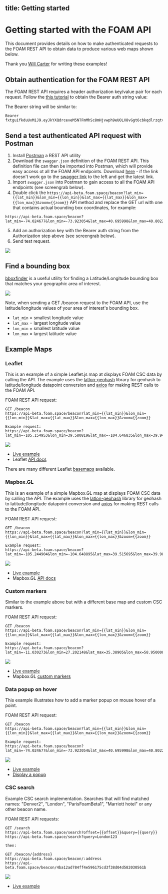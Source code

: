 title: Getting started
---

# Getting started with the FOAM API

This document provides details on how to make authenticated requests to the FOAM REST API to obtain data to produce various web maps shown below.

Thank you [Will Carter](https://github.com/FergusDevelopmentLLC/) for writing these examples!

## Obtain authentication for the FOAM REST API

The FOAM REST API requires a header authorization key/value pair for each request. Follow the [this tutorial](intro_to_api.html) to obtain the Bearer auth string value:

The Bearer string will be similar to:
```
Bearer fxtguifkduUxMiJ9.eyJkYXQdrceveM5NTFmMhSc8mHjvwph9eUOLX8vGgt6cbkqdlrzqtvw...
```

## Send a test authenticated API request with Postman

1. Install [Postman](https://www.getpostman.com/) a REST API utility 
2. Download the `swagger.json` definition of the FOAM REST API. This definition file can then be imported into Postman, which will provide easy access ot all the FOAM API endpoints. Download [here](https://f-o-a-m.github.io/foam.developer/3f1f223f5e0965a733c42bdba28adbf5/swagger.json) - if the link doesn't work go to the [swagger link](../swagger/ui.html) to the left and get the latest link.
3. Import `swagger.json` into Postman to gain access to all the FOAM API endpoints (see screengrab below).
4. Double click the `https://api-beta.foam.space/beacon?lat_min={{lat_min}}&lon_min={{lon_min}}&lat_max={{lat_max}}&lon_max={{lon_max}}&zoom={{zoom}}` API method and replace the GET url with one that contains actual bounding box coordinates, for example: 
```
https://api-beta.foam.space/beacon?lat_min=-74.024677&lon_min=-73.923054&lat_max=40.695998&lon_max=40.802245
```
5. Add an authorization key with the Bearer auth string from the Authorization step above (see screengrab below).
6. Send test request.

![](https://i.imgur.com/w3E0UoA.gif)

## Find a bounding box

[bboxfinder](http://bboxfinder.com) is a useful utility for finding a Latitude/Longitude bounding box that matches your geographic area of interest. 

![](http://storage5.static.itmages.com/i/18/0323/h_1521817819_9414564_3c23fc1852.png)

Note, when sending a GET /beacon request to the FOAM API, use the latitude/longitude values of your area of interest's bounding box.
* `lat_min` = smallest longitude value
* `lat_max` = largest longitude value
* `lon_min` = smallest latitude value
* `lon_max` = largest latitude value

## Example Maps

### Leaflet

This is an example of a simple Leaflet.js map at displays FOAM CSC data by calling the API. The example uses the [latlon-geohash](https://github.com/chrisveness/latlon-geohash) library for geohash to latitude/longitude datapoint conversion and [axios](https://github.com/axios/axios) for making REST calls to the FOAM API.

FOAM REST API request:
```
GET /beacon
https://api-beta.foam.space/beacon?lat_min={{lat_min}}&lon_min={{lon_min}}&lat_max={{lat_max}}&lon_max={{lon_max}}&zoom={{zoom}}

Example request:
https://api-beta.foam.space/beacon?lat_min=-105.154953&lon_min=39.580819&lat_max=-104.646835&lon_max=39.941857
```

![](http://storage3.static.itmages.com/i/18/0322/h_1521738128_2846268_36122b1f75.png)

* [Live example](http://bl.ocks.org/kejace/0d93e33c0da9696b0fc5db3b0fbae06d)
* Leaflet [API docs](http://leafletjs.com/reference-1.3.0.html)

There are many different Leaflet [basemaps](http://leaflet-extras.github.io/leaflet-providers/preview/) available.

### Mapbox.GL

This is an example of a simple Mapbox.GL map at displays FOAM CSC data by calling the API. The example uses the [latlon-geohash](https://github.com/chrisveness/latlon-geohash) library for geohash to latitude/longitude datapoint conversion and [axios](https://github.com/axios/axios) for making REST calls to the FOAM API.

FOAM REST API request:
```
GET /beacon
https://api-beta.foam.space/beacon?lat_min={{lat_min}}&lon_min={{lon_min}}&lat_max={{lat_max}}&lon_max={{lon_max}}&zoom={{zoom}}

Example request:
https://api-beta.foam.space/beacon?lat_min=-105.244904&lon_min=-104.648895&lat_max=39.515695&lon_max=39.985538
```

![](http://storage7.static.itmages.com/i/18/0322/h_1521738283_6444740_02c3e5b2d8.png)

* [Live example](http://bl.ocks.org/kejace/c312c8ba8f05c910b6f09dcc81212bd8)
* Mapbox.GL [API docs](https://www.mapbox.com/mapbox-gl-js/api/)

### Custom markers

Similar to the example above but with a different base map and custom CSC markers.

FOAM REST API request:
```
GET /beacon
https://api-beta.foam.space/beacon?lat_min={{lat_min}}&lon_min={{lon_min}}&lat_max={{lat_max}}&lon_max={{lon_max}}&zoom={{zoom}}

Example request:
https://api-beta.foam.space/beacon?lat_min=-11.030273&lon_min=27.202148&lat_max=35.38905&lon_max=58.950008
```

![](http://storage8.static.itmages.com/i/18/0322/h_1521738397_6180381_d2d1d3856e.png)

* [Live example](http://bl.ocks.org/kejace/42614058a148d40c549ec886dcf7bdbd)
* Mapbox.GL [custom markers](https://www.mapbox.com/help/custom-markers-gl-js/)

### Data popup on hover

This example illustrates how to add a marker popup on mouse hover of a point.

FOAM REST API request:
```
GET /beacon
https://api-beta.foam.space/beacon?lat_min={{lat_min}}&lon_min={{lon_min}}&lat_max={{lat_max}}&lon_max={{lon_max}}&zoom={{zoom}}

Example request:
https://api-beta.foam.space/beacon?lat_min=-74.024677&lon_min=-73.923054&lat_max=40.695998&lon_max=40.802245
```

![](http://storage6.static.itmages.com/i/18/0322/h_1521738706_3252718_a826d36491.png)

* [Live example](http://bl.ocks.org/kejace/356a4f31773a2edc9b1b1fec676bdfaf)
* [Display a popup](https://www.mapbox.com/mapbox-gl-js/example/popup/)

### CSC search

Example CSC search implementation. Searches that will find matched names: "Denver2", "London", "ParisFoamBeta1", "Marriott hotel" or any other beacon name.

FOAM REST API requests:
```
GET /search
https://api-beta.foam.space/search?offset={{offset}}&query={{query}}
https://api-beta.foam.space/search?query=London123

then:

GET /beacon/{address}
https://api-beta.foam.space/beacon/:address
https://api-beta.foam.space/beacon/4ba12ad784ff4e596175cd3f38d04d582030561b

```
![](https://i.imgur.com/hqGX8qx.gif)

* [Live example](http://bl.ocks.org/kejace/e29a2744e533131adfec393eb18ed1f3)
